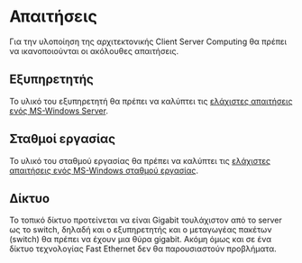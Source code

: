 # Απαιτήσεις

Για την υλοποίηση της αρχιτεκτονικής Client Server Computing θα πρέπει να ικανοποιούνται οι ακόλουθες απαιτήσεις.

## Εξυπηρετητής

Το υλικό του εξυπηρετητή θα πρέπει να καλύπτει τις [ελάχιστες απαιτήσεις ενός MS-Windows Server](../server/requirements.md).

## Σταθμοί εργασίας

Το υλικό του σταθμού εργασίας θα πρέπει να καλύπτει τις [ελάχιστες απαιτήσεις ενός MS-Windows σταθμού εργασίας](../client/requirements.md).

## Δίκτυο

Το τοπικό δίκτυο προτείνεται να είναι Gigabit τουλάχιστον από το server ως το switch, δηλαδή και ο εξυπηρετητής και ο μεταγωγέας πακέτων (switch) θα πρέπει να έχουν μια θύρα gigabit. Ακόμη όμως και σε ένα δίκτυο τεχνολογίας Fast Ethernet δεν θα παρουσιαστούν προβλήματα.

